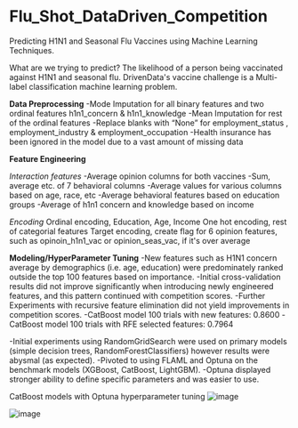 # Flu_Shot_DataDriven_Competition
Predicting H1N1 and Seasonal Flu Vaccines using Machine Learning Techniques.

What are we trying to predict?
The likelihood of a person being vaccinated against H1N1 and seasonal flu.
DrivenData's vaccine challenge is a Multi-label classification machine learning problem.

**Data Preprocessing**
-Mode Imputation for all binary features and two ordinal features h1n1_concern & h1n1_knowledge
-Mean Imputation for rest of the ordinal features 
-Replace blanks with “None” for employment_status , employment_industry & employment_occupation 
-Health insurance has been ignored in the model due to a vast amount of missing data

**Feature Engineering**

_Interaction features_
-Average opinion columns for both vaccines
-Sum, average etc. of 7 behavioral columns
-Average values for various columns based on age, race, etc
-Average behavioral features based on education groups
-Average of h1n1 concern and knowledge based on income

_Encoding_
Ordinal encoding, Education, Age, Income
One hot encoding, rest of categorial features
Target encoding, create flag for 6 opinion features, such as opinoin_h1n1_vac or opinion_seas_vac, if it's over average

**Modeling/HyperParameter Tuning**
-New features such as H1N1 concern average by demographics (i.e. age, education) were predominately ranked outside the top 100 features based on importance.
-Initial cross-validation results did not improve significantly when introducing newly engineered features, and this pattern continued with competition scores.
-Further Experiments with recursive feature elimination did not yield improvements in competition scores.
-CatBoost model 100 trials with new features: 0.8600
-CatBoost model 100 trials with RFE selected features: 0.7964


-Initial experiments using RandomGridSearch were used on primary models (simple decision trees, RandomForestClassifiers) however results were abysmal (as expected). 
-Pivoted to using FLAML and Optuna on the benchmark models (XGBoost, CatBoost, LightGBM). 
-Optuna displayed stronger ability to define specific parameters and was easier to use.

CatBoost models with Optuna hyperparameter tuning
![image](https://user-images.githubusercontent.com/41646192/184504897-0bd8f7bf-c1c6-43f0-9bc1-1d2f1e37007f.png)

![image](https://user-images.githubusercontent.com/41646192/184504934-1555de55-4a39-47fe-81da-82071a942b3f.png)

